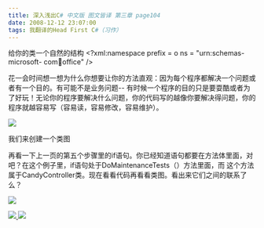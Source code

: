 ```yaml
---
title: 深入浅出C# 中文版 图文皆译 第三章 page104
date: 2008-12-12 23:07:00
tags: 我翻译的Head First C#（习作）
---
```

给你的类一个自然的结构  <?xml:namespace prefix = o ns = "urn:schemas-microsoft-
com:office:office" />

花一会时间想一想为什么你想要让你的方法直观：因为每个程序都解决一个问题或者有一个目的。有可能不是业务问题--
有时候一个程序的目的只是要耍酷或者为了好玩！无论你的程序要解决什么问题，你的代码写的越像你要解决得问题，你的程序就越容易写（容易读，容易修改，容易维护）。

![](https://p-blog.csdn.net/images/p_blog_csdn_net/cuipengfei1/EntryImages/20081212/%E6%88%AA%E5%9B%BE00633647200528387981.jpg)

我们来创建一个类图

再看一下上一页的第五个步骤里的if语句。你已经知道语句都要在方法体里面，对吧？在这个例子里，if语句处于DoMaintenanceTests（）方法里面，而
这个方法属于CandyController类。现在看看代码再看看类图。看出来它们之间的联系了么？

![](https://p-blog.csdn.net/images/p_blog_csdn_net/cuipengfei1/EntryImages/20081212/%E6%88%AA%E5%9B%BE01633647200529169216.jpg)



[ ![](https://profile.csdnimg.cn/5/2/5/3_cuipengfei1)
![](https://g.csdnimg.cn/static/user-reg-year/1x/11.png)
](https://blog.csdn.net/cuipengfei1)





